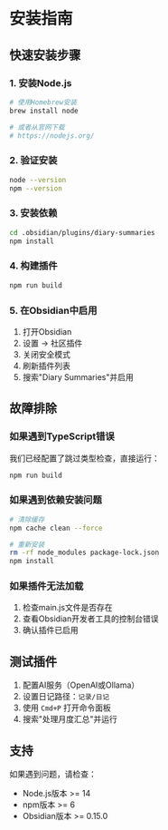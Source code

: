 # 安装指南

## 快速安装步骤

### 1. 安装Node.js
```bash
# 使用Homebrew安装
brew install node

# 或者从官网下载
# https://nodejs.org/
```

### 2. 验证安装
```bash
node --version
npm --version
```

### 3. 安装依赖
```bash
cd .obsidian/plugins/diary-summaries
npm install
```

### 4. 构建插件
```bash
npm run build
```

### 5. 在Obsidian中启用
1. 打开Obsidian
2. 设置 → 社区插件
3. 关闭安全模式
4. 刷新插件列表
5. 搜索"Diary Summaries"并启用

## 故障排除

### 如果遇到TypeScript错误
我们已经配置了跳过类型检查，直接运行：
```bash
npm run build
```

### 如果遇到依赖安装问题
```bash
# 清除缓存
npm cache clean --force

# 重新安装
rm -rf node_modules package-lock.json
npm install
```

### 如果插件无法加载
1. 检查main.js文件是否存在
2. 查看Obsidian开发者工具的控制台错误
3. 确认插件已启用

## 测试插件

1. 配置AI服务（OpenAI或Ollama）
2. 设置日记路径：`记录/日记`
3. 使用 `Cmd+P` 打开命令面板
4. 搜索"处理月度汇总"并运行

## 支持

如果遇到问题，请检查：
- Node.js版本 >= 14
- npm版本 >= 6
- Obsidian版本 >= 0.15.0 